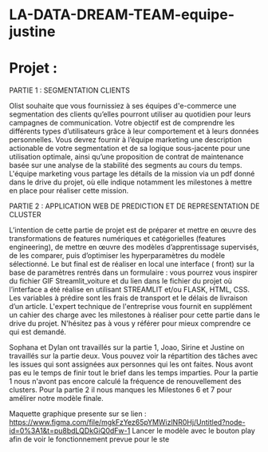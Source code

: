 # LA-DATA-DREAM-TEAM-equipe-justine


# Projet : 
PARTIE 1 : SEGMENTATION CLIENTS

Olist souhaite que vous fournissiez à ses équipes d'e-commerce une segmentation des clients qu’elles pourront utiliser au quotidien pour leurs campagnes de communication. Votre objectif est de comprendre les différents types d’utilisateurs grâce à leur comportement et à leurs données personnelles. Vous devrez fournir à l’équipe marketing une description actionable de votre segmentation et de sa logique sous-jacente pour une utilisation optimale, ainsi qu’une proposition de contrat de maintenance basée sur une analyse de la stabilité des segments au cours du temps.
L'équipe marketing vous partage les détails de la mission via un pdf donné dans le drive du projet, où elle indique notamment les milestones à mettre en place pour réaliser cette mission.

PARTIE 2 : APPLICATION WEB DE PREDICTION ET DE REPRESENTATION DE CLUSTER

L’intention de cette partie de projet est de préparer et mettre en œuvre des transformations de features numériques et catégorielles (features engineering), de mettre en œuvre des modèles d’apprentissage supervisés, de les comparer, puis d’optimiser les hyperparamètres du modèle sélectionné. Le but final est de réaliser en local une interface ( front) sur la base de paramètres rentrés dans un formulaire : vous pourrez vous inspirer du fichier GIF Streamlit_voiture et du lien dans le fichier du projet où l’interface a été réalise en utilisant STREAMLIT et/ou FLASK, HTML, CSS.
Les variables à prédire sont les frais de transport et le délais de livraison d’un article.
L'expert technique de l'entreprise vous fournit en supplément un cahier des charge avec les milestones à réaliser pour cette partie dans le drive du projet. N'hésitez pas à vous y référer pour mieux comprendre ce qui est demandé.

Sophana et Dylan ont travaillés sur la partie 1, Joao, Sirine et Justine on travaillés sur la partie deux. 
Vous pouvez voir la répartition des tâches avec les issues qui sont assignées aux personnes qui les ont faites.
Nous avont pas eu le temps de finir tout le brief dans les temps imparties.
Pour la partie 1 nous n'avont pas encore calculé la fréquence de renouvellement des clusters.
Pour la partie 2 il nous manques les Milestones 6 et 7 pour amélirer notre modèle finale.

Maquette graphique presente sur se lien : 
https://www.figma.com/file/mgkFzYez65pYMWizlNR0Hj/Untitled?node-id=0%3A1&t=pu8bdLQDkGiQ0dFw-1
Lancer le modèle avec le bouton play afin de voir le fonctionnement prevue pour le ste
